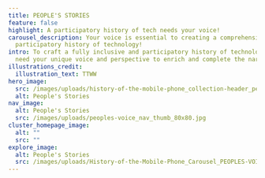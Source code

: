 ```yaml
---
title: PEOPLE'S STORIES
feature: false
highlight: A participatory history of tech needs your voice!
carousel_description: Your voice is essential to creating a comprehensive,
  participatory history of technology!
intro: To craft a fully inclusive and participatory history of technology, we
  need your unique voice and perspective to enrich and complete the narrative.
illustrations_credit:
  illustration_text: TTWW
hero_image:
  src: /images/uploads/history-of-the-mobile-phone_collection-header_peoples-stories-600.png
  alt: People's Stories
nav_image:
  alt: People's Stories
  src: /images/uploads/peoples-voice_nav_thumb_80x80.jpg
cluster_homepage_image:
  alt: ""
  src: ""
explore_image:
  alt: People's Stories
  src: /images/uploads/History-of-the-Mobile-Phone_Carousel_PEOPLES-VOICE.jpg
---
```

